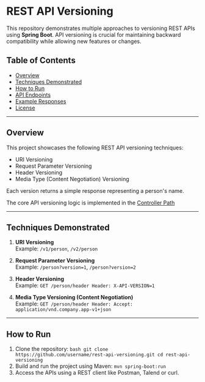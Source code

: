 # REST API Versioning

This repository demonstrates multiple approaches to versioning REST APIs using **Spring Boot**. API versioning is crucial for maintaining backward compatibility while allowing new features or changes.

## Table of Contents
- [Overview](#overview)
- [Techniques Demonstrated](#techniques-demonstrated)
- [How to Run](#how-to-run)
- [API Endpoints](#api-endpoints)
- [Example Responses](#example-responses)
- [License](#license)

---

## Overview

This project showcases the following REST API versioning techniques:
- URI Versioning
- Request Parameter Versioning
- Header Versioning
- Media Type (Content Negotiation) Versioning

Each version returns a simple response representing a person's name.

The core API versioning logic is implemented in the [Controller Path](https://github.com/ashishfull/rest-api-versioning/blob/main/src/main/java/com/ashishrai/rest_api_versioning/controller/PersonController.java)

---

## Techniques Demonstrated

1. **URI Versioning**  
   Example: `/v1/person`, `/v2/person`

2. **Request Parameter Versioning**  
   Example: `/person?version=1`, `/person?version=2`

3. **Header Versioning**  
   Example:  `GET /person/header Header: X-API-VERSION=1`

4. **Media Type Versioning (Content Negotiation)**  
Example:  `GET /person/header Header: Accept: application/vnd.company.app-v1+json`


---

## How to Run

1. Clone the repository:
`bash
git clone https://github.com/username/rest-api-versioning.git
cd rest-api-versioning`
2. Build and run the project using Maven:
`mvn spring-boot:run`
3. Access the APIs using a REST client like Postman, Talend or curl.



